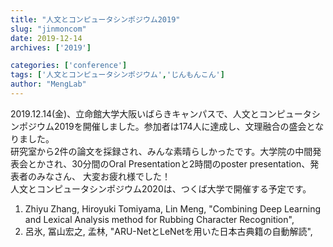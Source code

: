 ```yaml
---
title: "人文とコンピュータシンポジウム2019"
slug: "jinmoncom"
date: 2019-12-14
archives: ['2019']

categories: ['conference']
tags: ['人文とコンピュータシンポジウム','じんもんこん']
author: "MengLab"
---
```

2019.12.14(金)、立命館大学大阪いばらきキャンパスで、人文とコンピュータシンポジウム2019を開催しました。参加者は174人に達成し、文理融合の盛会となりました。  
研究室から2件の論文を採録され、みんな素晴らしかったです。大学院の中間発表会とかされ、30分間のOral Presentationと2時間のposter presentation、発表者のみなさん、 大変お疲れ様でした！  
人文とコンピュータシンポジウム2020は、つくば大学で開催する予定です。  

1. Zhiyu Zhang, Hiroyuki Tomiyama, Lin Meng, "Combining Deep Learning and Lexical Analysis method for Rubbing Character Recognition",
1. 呂氷, 冨山宏之, 孟林, "ARU-NetとLeNetを用いた日本古典籍の自動解読",

